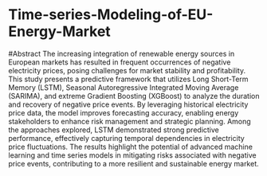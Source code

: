 # Time-series-Modeling-of-EU-Energy-Market

#Abstract
The increasing integration of renewable energy sources in European markets has resulted in frequent occurrences of negative electricity prices, posing challenges for market stability and profitability. This study presents a predictive framework that utilizes Long Short-Term Memory (LSTM), Seasonal Autoregressive Integrated Moving Average (SARIMA), and extreme Gradient Boosting (XGBoost) to analyze the duration and recovery of negative price events. By leveraging historical electricity price data, the model improves forecasting accuracy, enabling energy stakeholders to enhance risk management and strategic planning. Among the approaches explored, LSTM demonstrated strong predictive performance, effectively capturing temporal dependencies in electricity price fluctuations. The results highlight the potential of advanced machine learning and time series models in mitigating risks associated with negative price events, contributing to a more resilient and sustainable energy market.
